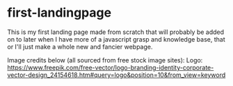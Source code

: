 # first-landingpage

This is my first landing page made from scratch that will probably be added on to later when I have more of a javascript grasp and knowledge base, that or I'll just make a whole new and fancier webpage.

Image credits below (all sourced from free stock image sites):
Logo: https://www.freepik.com/free-vector/logo-branding-identity-corporate-vector-design_24154618.htm#query=logo&position=10&from_view=keyword